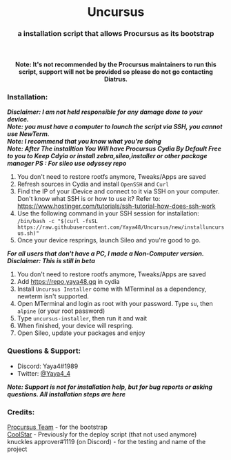 <center>
  <h1 align="center">Uncursus</h1>
  <h3 align="center">a installation script that allows Procursus as its bootstrap</h3>
  <br/>
  <h4 align="center">Note: It's not recommended by the Procursus maintainers to run this script, support will not be provided so please do not go contacting Diatrus.</h4>
</center>

### Installation:
***Disclaimer: I am not held responsible for any damage done to your device.***<br/>
***Note: you must have a computer to launch the script via SSH, you cannot use NewTerm.***<br/>
***Note: I recommend that you know what you're doing***<br/>
***Note: After The installtion You Will have Procursus Cydia By Default Free to you to Keep Cdyia or install zebra,sileo,installer or other package manager PS : For sileo use odyssey repo***<br/>
1) You don't need to restore rootfs anymore, Tweaks/Apps are saved<br/>
2) Refresh sources in Cydia and install `OpenSSH` and `Curl`<br/>
3) Find the IP of your iDevice and connect to it via SSH on your computer. Don't know what SSH is or how to use it? Refer to: https://www.hostinger.com/tutorials/ssh-tutorial-how-does-ssh-work<br/>
4) Use the following command in your SSH session for installation:<br/>
`/bin/bash -c "$(curl -fsSL https://raw.githubusercontent.com/Yaya48/Uncursus/new/installuncursus.sh)"`<br/>
5) Once your device resprings, launch Sileo and you're good to go.<br/>

***For all users that don't have a PC, I made a Non-Computer version.***<br/>
***Disclaimer: This is still in beta***<br/>
1) You don't need to restore rootfs anymore, Tweaks/Apps are saved
2) Add https://repo.yaya48.gq in cydia
3) Install `Uncursus Installer` come with MTerminal as a dependency, newterm isn't supported.
4) Open MTerminal and login as root with your password. Type `su`, then `alpine` (or your root password)
5) Type `uncursus-installer`, then run it and wait
6) When finished, your device will respring.
7) Open Sileo, update your packages and enjoy

### Questions & Support:
- Discord: Yaya4#1989
- Twitter: [@Yaya4_4](https://twitter.com/Yaya4_4)

***Note: Support is not for installation help, but for bug reports or asking questions. All installation steps are here***<br/>

### Credits:
[Procursus Team](https://github.com/ProcursusTeam/) - for the bootstrap<br/>
[CoolStar](https://github.com/coolstar/) - Previously for the deploy script (that not used anymore)<br/>
knuckles approver#1119 (on Discord) - for the testing and name of the project<br/>
